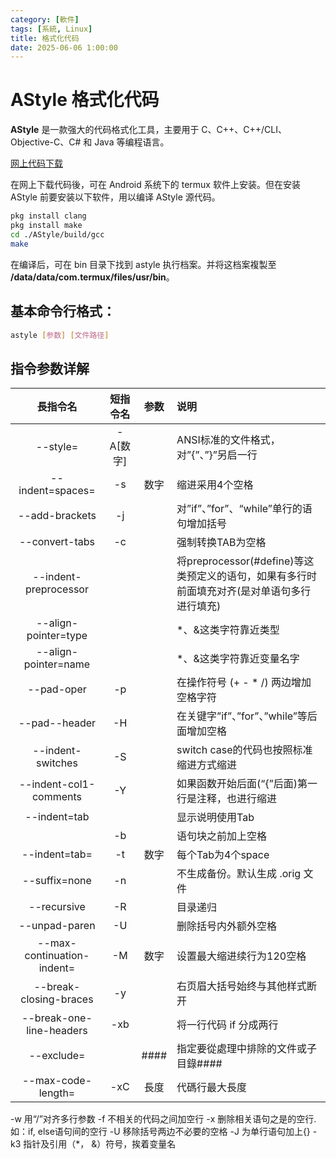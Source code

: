 ```yaml
---
category: [軟件]
tags: [系統, Linux]
title: 格式化代码
date: 2025-06-06 1:00:00
---
```


<style>
  table {
    width: 100%
    }
  td {
    vertical-align: center;
    text-align: center;
  }
  table.inputT{
    margin: 10px;
    width: auto;
    margin-left: auto;
    margin-right: auto;
    border: none;
  }
  input{
    text-align: center;
    padding: 0px 10px;
  }
  iframe{
    width: 100%;
    display: block;
    border-style:none;
  }
</style>


# AStyle 格式化代码


**AStyle** 是一款强大的代码格式化工具，主要用于 C、C++、C++/CLI、Objective-C、C# 和 Java 等编程语言。

[网上代码下载](https://gitlab.com/saalen/astyle)

在网上下载代码後，可在 Android 系统下的 termux 软件上安装。但在安装 AStyle 前要安装以下软件，用以编译 AStyle 源代码。

```sh
pkg install clang
pkg install make
cd ./AStyle/build/gcc
make
```

在编译后，可在 bin 目录下找到 astyle 执行档案。并将这档案複製至 **/data/data/com.termux/files/usr/bin**。


## 基本命令行格式：

```sh
astyle [参数] [文件路径]
```

## 指令参数详解

|長指令名|短指令名|参数|说明|
|:---:|:---:|:---:|:---|
|--style=|-A[数字]||ANSI标准的文件格式，对”{”、”}”另启一行|
|--indent=spaces=|-s|数字|缩进采用4个空格|
|--add-brackets|-j||对”if”、”for”、“while”单行的语句增加括号|
|--convert-tabs|-c||强制转换TAB为空格|
|--indent-preprocessor|||将preprocessor(#define)等这类预定义的语句，如果有多行时前面填充对齐(是对单语句多行进行填充)|
|--align-pointer=type|||*、&这类字符靠近类型|
|--align-pointer=name|||*、&这类字符靠近变量名字|
|--pad-oper|-p||在操作符号 (+ - * /) 两边增加空格字符|
|--pad--header|-H||在关键字”if”、”for”、”while”等后面增加空格|
|--indent-switches|-S||switch case的代码也按照标准缩进方式缩进|
|--indent-col1-comments|-Y||如果函数开始后面(“{”后面)第一行是注释，也进行缩进|
|--indent=tab|||显示说明使用Tab|
||-b	||语句块之前加上空格|
|--indent=tab=|-t|数字|每个Tab为4个space|
|--suffix=none|-n||不生成备份。默认生成 .orig 文件|
|--recursive|-R	||目录递归|
|--unpad-paren|-U||删除括号内外额外空格|
|--max-continuation-indent=|-M|数字|设置最大缩进续行为120空格|
|--break-closing-braces|-y||右页眉大括号始终与其他样式断开|
|--break-one-line-headers|-xb||将一行代码 if 分成两行|
|--exclude=||####|指定要從處理中排除的文件或子目錄####|
|--max-code-length=|-xC|長度|代碼行最大長度|





-w	用“/”对齐多行参数
-f	不相关的代码之间加空行
-x	删除相关语句之是的空行. 如：if, else语句间的空行
-U	移除括号两边不必要的空格
-J	为单行语句加上{}
-k3	指针及引用（*， &）符号，挨着变量名